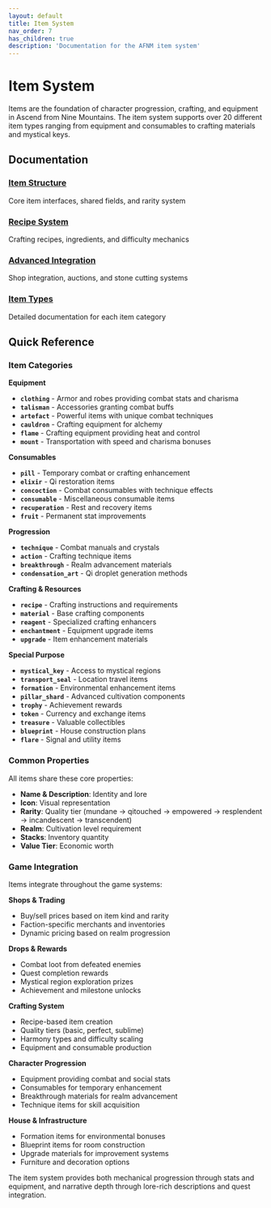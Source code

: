 ```yaml
---
layout: default
title: Item System
nav_order: 7
has_children: true
description: 'Documentation for the AFNM item system'
---
```


# Item System

Items are the foundation of character progression, crafting, and equipment in Ascend from Nine Mountains. The item system supports over 20 different item types ranging from equipment and consumables to crafting materials and mystical keys.

## Documentation

### [Item Structure](item-structure)

Core item interfaces, shared fields, and rarity system

### [Recipe System](recipes)
Crafting recipes, ingredients, and difficulty mechanics

### [Advanced Integration](advanced-integration)
Shop integration, auctions, and stone cutting systems

### [Item Types](item-types)
Detailed documentation for each item category

## Quick Reference

### Item Categories

**Equipment**

- **`clothing`** - Armor and robes providing combat stats and charisma
- **`talisman`** - Accessories granting combat buffs
- **`artefact`** - Powerful items with unique combat techniques
- **`cauldron`** - Crafting equipment for alchemy
- **`flame`** - Crafting equipment providing heat and control
- **`mount`** - Transportation with speed and charisma bonuses

**Consumables**

- **`pill`** - Temporary combat or crafting enhancement
- **`elixir`** - Qi restoration items
- **`concoction`** - Combat consumables with technique effects
- **`consumable`** - Miscellaneous consumable items
- **`recuperation`** - Rest and recovery items
- **`fruit`** - Permanent stat improvements

**Progression**

- **`technique`** - Combat manuals and crystals
- **`action`** - Crafting technique items
- **`breakthrough`** - Realm advancement materials
- **`condensation_art`** - Qi droplet generation methods

**Crafting & Resources**

- **`recipe`** - Crafting instructions and requirements
- **`material`** - Base crafting components
- **`reagent`** - Specialized crafting enhancers
- **`enchantment`** - Equipment upgrade items
- **`upgrade`** - Item enhancement materials

**Special Purpose**

- **`mystical_key`** - Access to mystical regions
- **`transport_seal`** - Location travel items
- **`formation`** - Environmental enhancement items
- **`pillar_shard`** - Advanced cultivation components
- **`trophy`** - Achievement rewards
- **`token`** - Currency and exchange items
- **`treasure`** - Valuable collectibles
- **`blueprint`** - House construction plans
- **`flare`** - Signal and utility items

### Common Properties

All items share these core properties:

- **Name & Description**: Identity and lore
- **Icon**: Visual representation
- **Rarity**: Quality tier (mundane → qitouched → empowered → resplendent → incandescent → transcendent)
- **Realm**: Cultivation level requirement
- **Stacks**: Inventory quantity
- **Value Tier**: Economic worth

### Game Integration

Items integrate throughout the game systems:

**Shops & Trading**

- Buy/sell prices based on item kind and rarity
- Faction-specific merchants and inventories
- Dynamic pricing based on realm progression

**Drops & Rewards**

- Combat loot from defeated enemies
- Quest completion rewards
- Mystical region exploration prizes
- Achievement and milestone unlocks

**Crafting System**

- Recipe-based item creation
- Quality tiers (basic, perfect, sublime)
- Harmony types and difficulty scaling
- Equipment and consumable production

**Character Progression**

- Equipment providing combat and social stats
- Consumables for temporary enhancement
- Breakthrough materials for realm advancement
- Technique items for skill acquisition

**House & Infrastructure**

- Formation items for environmental bonuses
- Blueprint items for room construction
- Upgrade materials for improvement systems
- Furniture and decoration options

The item system provides both mechanical progression through stats and equipment, and narrative depth through lore-rich descriptions and quest integration.
